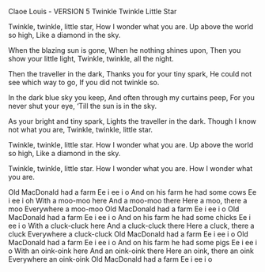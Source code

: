 

Claoe Louis - VERSION 5 
Twinkle Twinkle Little Star




Twinkle, twinkle, little star,
How I wonder what you are.
Up above the world so high,
Like a diamond in the sky.

When the blazing sun is gone,
When he nothing shines upon,
Then you show your little light,
Twinkle, twinkle, all the night.

Then the traveller in the dark,
Thanks you for your tiny spark,
He could not see which way to go,
If you did not twinkle so.

In the dark blue sky you keep,
And often through my curtains peep,
For you never shut your eye,
‘Till the sun is in the sky.

As your bright and tiny spark,
Lights the traveller in the dark.
Though I know not what you are,
Twinkle, twinkle, little star.

Twinkle, twinkle, little star.
How I wonder what you are.
Up above the world so high,
Like a diamond in the sky.

Twinkle, twinkle, little star.
How I wonder what you are.
How I wonder what you are.


Old MacDonald had a farm
Ee i ee i o
And on his farm he had some cows
Ee i ee i oh
With a moo-moo here
And a moo-moo there
Here a moo, there a moo
Everywhere a moo-moo
Old MacDonald had a farm
Ee i ee i o
Old MacDonald had a farm
Ee i ee i o
And on his farm he had some chicks
Ee i ee i o
With a cluck-cluck here
And a cluck-cluck there
Here a cluck, there a cluck
Everywhere a cluck-cluck
Old MacDonald had a farm
Ee i ee i o
Old MacDonald had a farm
Ee i ee i o
And on his farm he had some pigs
Ee i ee i o
With an oink-oink here
And an oink-oink there
Here an oink, there an oink
Everywhere an oink-oink
Old MacDonald had a farm
Ee i ee i o
